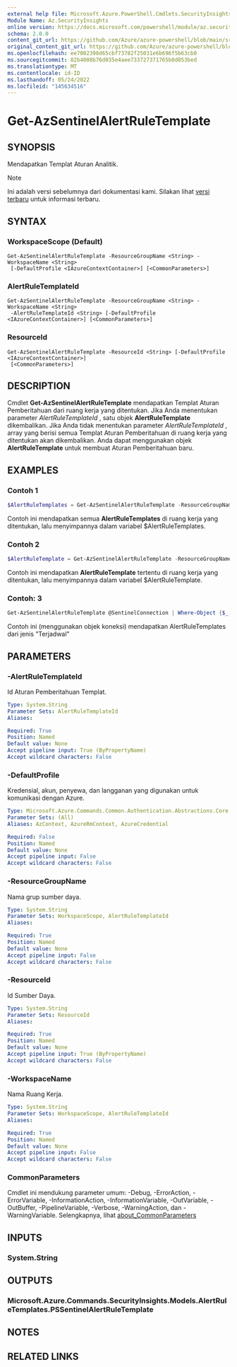 ```yaml
---
external help file: Microsoft.Azure.PowerShell.Cmdlets.SecurityInsights.dll-Help.xml
Module Name: Az.SecurityInsights
online version: https://docs.microsoft.com/powershell/module/az.securityinsights/get-azsentinelalertruletemplate
schema: 2.0.0
content_git_url: https://github.com/Azure/azure-powershell/blob/main/src/SecurityInsights/SecurityInsights/help/Get-AzSentinelAlertRuleTemplate.md
original_content_git_url: https://github.com/Azure/azure-powershell/blob/main/src/SecurityInsights/SecurityInsights/help/Get-AzSentinelAlertRuleTemplate.md
ms.openlocfilehash: ee7002398d65cbf73782f25031e6b696f5b63cb0
ms.sourcegitcommit: 82b4008b76d035e4aee733727371765b0d853bed
ms.translationtype: MT
ms.contentlocale: id-ID
ms.lasthandoff: 05/24/2022
ms.locfileid: "145634516"
---
```

# Get-AzSentinelAlertRuleTemplate

## SYNOPSIS
Mendapatkan Templat Aturan Analitik.

> [!NOTE]
>Ini adalah versi sebelumnya dari dokumentasi kami. Silakan lihat [versi terbaru](/powershell/module/az.securityinsights/get-azsentinelalertruletemplate) untuk informasi terbaru.

## SYNTAX

### WorkspaceScope (Default)
```
Get-AzSentinelAlertRuleTemplate -ResourceGroupName <String> -WorkspaceName <String>
 [-DefaultProfile <IAzureContextContainer>] [<CommonParameters>]
```

### AlertRuleTemplateId
```
Get-AzSentinelAlertRuleTemplate -ResourceGroupName <String> -WorkspaceName <String>
 -AlertRuleTemplateId <String> [-DefaultProfile <IAzureContextContainer>] [<CommonParameters>]
```

### ResourceId
```
Get-AzSentinelAlertRuleTemplate -ResourceId <String> [-DefaultProfile <IAzureContextContainer>]
 [<CommonParameters>]
```

## DESCRIPTION
Cmdlet **Get-AzSentinelAlertRuleTemplate** mendapatkan Templat Aturan Pemberitahuan dari ruang kerja yang ditentukan.
Jika Anda menentukan parameter *AlertRuleTemplateId* , satu objek **AlertRuleTemplate** dikembalikan.
Jika Anda tidak menentukan parameter *AlertRuleTemplateId* , array yang berisi semua Templat Aturan Pemberitahuan di ruang kerja yang ditentukan akan dikembalikan.
Anda dapat menggunakan objek **AlertRuleTemplate** untuk membuat Aturan Pemberitahuan baru.

## EXAMPLES

### Contoh 1
```powershell
$AlertRuleTemplates = Get-AzSentinelAlertRuleTemplate -ResourceGroupName "MyResourceGroup" -WorkspaceName "MyWorkspaceName"
```

Contoh ini mendapatkan semua **AlertRuleTemplates** di ruang kerja yang ditentukan, lalu menyimpannya dalam variabel $AlertRuleTemplates.

### Contoh 2
```powershell
$AlertRuleTemplate = Get-AzSentinelAlertRuleTemplate -ResourceGroupName "MyResourceGroup" -WorkspaceName "MyWorkspaceName" -AlertRuleTemplateId "MyAlertRuleTemplateId"
```

Contoh ini mendapatkan **AlertRuleTemplate** tertentu di ruang kerja yang ditentukan, lalu menyimpannya dalam variabel $AlertRuleTemplate.

### Contoh: 3
```powershell
Get-AzSentinelAlertRuleTemplate @SentinelConnection | Where-Object {$_.Kind -eq "Scheduled"}
```

Contoh ini (menggunakan objek koneksi) mendapatkan AlertRuleTemplates dari jenis "Terjadwal"

## PARAMETERS

### -AlertRuleTemplateId
Id Aturan Pemberitahuan Templat.

```yaml
Type: System.String
Parameter Sets: AlertRuleTemplateId
Aliases:

Required: True
Position: Named
Default value: None
Accept pipeline input: True (ByPropertyName)
Accept wildcard characters: False
```

### -DefaultProfile
Kredensial, akun, penyewa, dan langganan yang digunakan untuk komunikasi dengan Azure.

```yaml
Type: Microsoft.Azure.Commands.Common.Authentication.Abstractions.Core.IAzureContextContainer
Parameter Sets: (All)
Aliases: AzContext, AzureRmContext, AzureCredential

Required: False
Position: Named
Default value: None
Accept pipeline input: False
Accept wildcard characters: False
```

### -ResourceGroupName
Nama grup sumber daya.

```yaml
Type: System.String
Parameter Sets: WorkspaceScope, AlertRuleTemplateId
Aliases:

Required: True
Position: Named
Default value: None
Accept pipeline input: False
Accept wildcard characters: False
```

### -ResourceId
Id Sumber Daya.

```yaml
Type: System.String
Parameter Sets: ResourceId
Aliases:

Required: True
Position: Named
Default value: None
Accept pipeline input: True (ByPropertyName)
Accept wildcard characters: False
```

### -WorkspaceName
Nama Ruang Kerja.

```yaml
Type: System.String
Parameter Sets: WorkspaceScope, AlertRuleTemplateId
Aliases:

Required: True
Position: Named
Default value: None
Accept pipeline input: False
Accept wildcard characters: False
```

### CommonParameters
Cmdlet ini mendukung parameter umum: -Debug, -ErrorAction, -ErrorVariable, -InformationAction, -InformationVariable, -OutVariable, -OutBuffer, -PipelineVariable, -Verbose, -WarningAction, dan -WarningVariable. Selengkapnya, lihat [about_CommonParameters](http://go.microsoft.com/fwlink/?LinkID=113216)

## INPUTS

### System.String
## OUTPUTS

### Microsoft.Azure.Commands.SecurityInsights.Models.AlertRuleTemplates.PSSentinelAlertRuleTemplate
## NOTES

## RELATED LINKS
